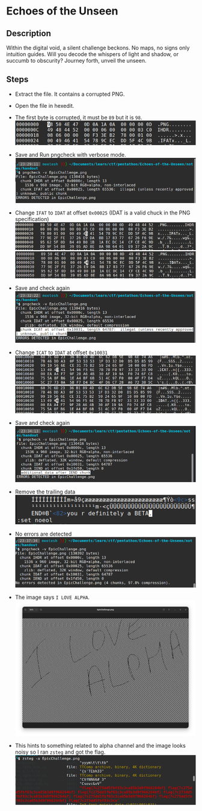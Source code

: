 # Echoes of the Unseen

## Description 
Within the digital void, a silent challenge beckons. No maps, no signs only intuition guides. Will you decode the whispers of light and shadow, or succumb to obscurity? Journey forth, unveil the unseen.

## Steps
- Extract the file. It contains a corrupted PNG.
- Open the file in hexedit.
- The first byte is corrupted, it must be `89` but it is `98`.
![alt text](image.png)
- Save and Run pngcheck with verbose mode.
![alt text](image-1.png)
- Change `IFAT` to `IDAT` at offset `0x00025` (IDAT is a valid chuck in the PNG specification)
![alt text](image-2.png)
![alt text](image-3.png)

- Save and check again
![alt text](image-4.png)
- Change `ICAT` to `IDAT` at offset `0x10031`
![alt text](image-5.png)
![alt text](image-6.png)

- Save and check again
![alt text](image-7.png)

- Remove the trailing data 
![alt text](image-8.png)
- No errors are detected
![alt text](image-9.png)

- The image says `I LOVE ALPHA`.
![alt text](image-10.png)

- This hints to something related to alpha channel and the image looks noisy so I ran `zsteg` and got the flag.
![alt text](image-11.png)
